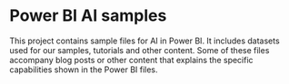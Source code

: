 # Power BI AI samples
This project contains sample files for AI in Power BI.  It includes datasets used for our samples, tutorials and other content. Some of these files accompany blog posts or other content that explains the specific capabilities shown in the Power BI files.
